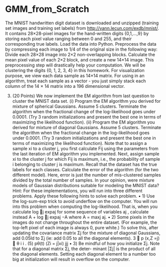 # GMM_from_Scratch
The MNIST handwritten digit dataset  is downloaded and unzipped (training set images and training set labels) from http://yann.lecun.com/exdb/mnist/. 
It contains 28×28-pixel images for the hand-written digits {0,1,...,9} by storing each pixel value ranging between 0 and 255, and their corresponding true labels.
Load the data into Python. Preprocess the data by compressing each image to 1/4 of the original size in the following way: Divide each 28×28 image into 2×2 non-overlapping blocks. 
Calculate the mean pixel value of each 2×2 block, and create a new 14×14 image. This preprocessing step will drastically help your computation. We will be clustering the digits {0, 1, 2, 3, 4} in this homework. For visualization purpose, we view each data sample as 14×14 matrix. 
For using in an algorithm, treat each sample as a vector - you just simply stack each column of the 14 × 14 matrix into a 196 dimensional vector.


3. (20 Points) We now implement the EM algorithm from last question to cluster the MNIST data set.
(i) Program the EM algorithm you derived for mixture of spherical Gaussians. Assume 5 clusters. Terminate the algorithm when the fractional change of the log-likelihood goes under 0.0001. (Try 3 random initializations and present the best one in terms of maximizing the likelihood function).
(ii) Program the EM algorithm you derived for mixture of diagonal Gaussians. Assume 5 clusters. Terminate the algorithm when the fractional change in the log-likelihood goes under 0.0001. (Try 3 random initializations and present the best one in terms of maximizing the likelihood function).
Note that to assign a sample xi to a cluster j, you first calculate Fij using the parameters from the last iteration of EM algorithm you implemented. Next, assign sample xi to the cluster j for which Fij is maximum, i.e., the probability of sample i belonging to cluster j is maximum. Recall that the dataset has the true labels for each classes. Calculate the error of the algorithm (for the two different model). Here, error is just the number of mis-clustered samples divided by the total number of samples. In your opinion, were mixture models of Gaussian distributions suitable for modeling the MNIST data?
Hint: For these implementations, you will run into three different problems. Apply these following hints to solve each problem.
• 1) Use the log-sum-exp trick to avoid underflow on the computer. You will run into this problem when computing the log-likelihood. That is, when you calculate log 􏰀j expaj for some sequence of variables aj , calculate instead A + log 􏰀j expaj −A where A = maxj aj.
• 2) Some pixels in the images do not change throughout the entire dataset. (For example, the top-left pixel of each image is always 0, pure white.) To solve this, after updating the covariance matrix Σj for the mixture of diagonal Gaussians, add 0.05Id to Σj (ie: add 0.05 to all the diagonal elements).
3
􏰄 p (x,Z =j) 􏰅
θ i i . (5)
 pθ(t) (Zi = j|xi)
jjj
• 3) Be mindful of how you initialize Σj. Note that for a diagonal matrix Σj, the deter- minant |Σj| is the product of all the diagonal elements. Setting each diagonal element to a number too big at initialization will result in overflow on the computer.
